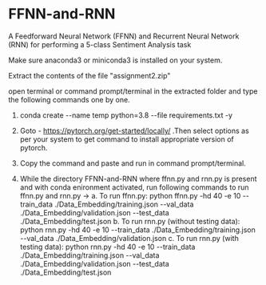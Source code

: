 # FFNN-and-RNN
 A Feedforward Neural Network (FFNN) and Recurrent Neural Network (RNN) for performing a 5-class Sentiment Analysis task

Make sure anaconda3 or miniconda3 is installed on your system.

Extract the contents of the file "assignment2.zip"

open terminal or command prompt/terminal in the extracted folder and type the following commands one by one.

1. conda create --name temp python=3.8 --file requirements.txt -y
2. Goto - https://pytorch.org/get-started/locally/ .Then select options as per your system to get command to install appropriate version of pytorch.
3. Copy the command and paste and run in command prompt/terminal.

6. While the directory FFNN-and-RNN where ffnn.py and rnn.py is present and with conda enironment activated, run following commands to run ffnn.py and rnn.py ->
	a. To run ffnn.py: python ffnn.py -hd 40 -e 10 --train_data ./Data_Embedding/training.json --val_data ./Data_Embedding/validation.json --test_data ./Data_Embedding/test.json
    	b. To run rnn.py (without testing data): python rnn.py -hd 40 -e 10 --train_data ./Data_Embedding/training.json --val_data ./Data_Embedding/validation.json
    	c. To run rnn.py (with testing data): python rnn.py -hd 40 -e 10 --train_data ./Data_Embedding/training.json --val_data ./Data_Embedding/validation.json --test_data ./Data_Embedding/test.json